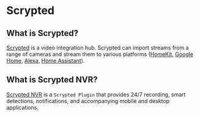 <script setup lang="ts"> 
import {ref} from 'vue';

const isWindows = navigator.userAgent.includes('Windows');

const detectedTouch = ('ontouchstart' in window) ||
    (navigator.maxTouchPoints > 0) ||
    ((navigator as any).msMaxTouchPoints > 0);

const isTouchDevice = ref((detectedTouch && !isWindows));

</script>

# Scrypted

## What is Scrypted? 

[Scrypted](https://scrypted.app) is a video integration hub. Scrypted can import streams from a range of cameras and stream them to various platforms ([HomeKit](/homekit), [Google Home](/google-home), [Alexa](/alexa), [Home Assistant](/home-assistant)).

## What is Scrypted NVR?

[Scrypted NVR](https://demo.scrypted.app/#/demo) is a `Scrypted Plugin` that provides 24/7 recording, smart detections, notifications, and accompanying mobile and desktop applications.

<template v-if="!isTouchDevice">
<div >This is a live interactive demo:</div>
<br/>
<div style="display: flex; flex-direction: column; align-items: center;">
<iframe style="border-style: none;" class="ma-1" width="360" height="750" src="https://demo.scrypted.app/?display=phone"></iframe>
</div>
</template>

